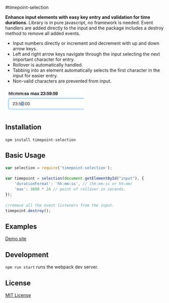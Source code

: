 #timepoint-selection

**Enhance input elements with easy key entry and validation for time durations**. Library is in pure javascript, no framework is needed. Event handlers are added directly to the input and the package includes a destroy method to remove all added events.
* Input numbers directly or increment and decrement with up and down arrow keys.
* Left and right arrow keys navigate through the input selecting the next important character for entry.
* Rollover is automatically handled.
* Tabbing into an element automatically selects the first character in the input for easier entry.
* Non-valid characters are prevented from input.

![Screenshot](pic.png?raw=true "23:59:59 limited selection")

## Installation

  `npm install timepoint-selection`

## Basic Usage

```javascript
var selection = require('timepoint-selection');

var timepoint = selection(document.getElementById("input"), {
    'durationFormat': 'hh:mm:ss', // (hh:mm:ss or hh:mm)
    'max': 3600 * 24 // point of rollover in seconds.
});

//remove all the event listeners from the input.
timepoint.destroy();
```

## Examples

[Demo site](http://naomiaro.github.io/timepoint-selection/)

## Development

  `npm run start` runs the webpack dev server.

## License

[MIT License](http://doge.mit-license.org)